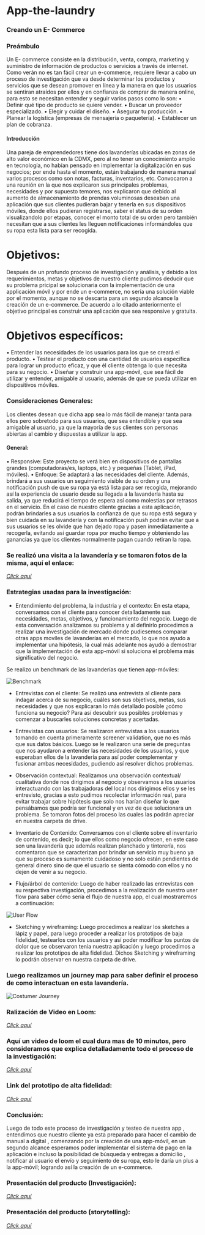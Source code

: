 # App-the-laundry

### Creando un E- Commerce 
### Preámbulo
Un E- commerce consiste en la distribución, venta, compra, marketing y suministro de información de productos o servicios a través de internet.  Como verán no es tan fácil crear un e-commerce, requiere llevar a cabo un proceso de investigación que va desde determinar los productos y servicios que se desean promover en línea y la manera en que los usuarios se sentiran atraídos por ellos y en confianza de comprar de manera online, para esto se necesitan entender y seguir varios pasos como lo son:
•	Definir qué tipo de producto se quiere vender.
•	Buscar un proveedor especializado.
•	Elegir y cuidar el diseño.
•	Asegurar tu producción.
•	Planear la logística (empresas de mensajería o paquetería).
•	Establecer un plan de cobranza.
#### Introducción
Una pareja de emprendedores tiene dos lavanderías ubicadas en zonas de alto valor económico en la CDMX, pero al no tener un conocimiento amplio en tecnología, no habían pensado en implementar la digitalización en sus negocios; por ende hasta el momento, están trabajando de manera manual varios procesos como son notas, facturas, inventarios, etc.  Convocaron a una reunión en la que nos explicaron sus principales problemas, necesidades y por supuesto temores, nos explicaron que debido al aumento de almacenamiento de prendas voluminosas deseaban una aplicación que sus clientes pudieran bajar y tenerla en sus dispositivos móviles, donde ellos pudieran registrarse, saber el status de su orden visualizandolo por etapas, conocer el monto total de su orden pero también necesitan que a sus clientes les lleguen notificaciones  informándoles que su ropa esta lista para ser recogida. 

# Objetivos:
Después de un profundo proceso de investigación y análisis, y debido a los requerimientos, metas y objetivos de nuestro cliente pudimos deducir que su problema pricipal se solucionaria con la implementación de una applicación móvil y por ende un e-commerce, no sería una solución viable por el momento, aunque no se descarta para un segundo alcance la creación de un e-commerce.
De acuerdo a lo citado anteriormente el objetivo principal es construir una aplicación que sea responsive y gratuita.

# Objetivos específicos:
•	Entender las necesidades de los usuarios para los que se creará el producto.
•	Testear el producto con una cantidad de usuarios específica para lograr un producto eficaz, y que él cliente obtenga lo que necesita para su negocio.
•	Diseñar y construir una app-móvil, que sea fácil de utilizar y entender, amigable al usuario, además de que se pueda utilizar en dispositivos móviles.
### Consideraciones Generales:
Los clientes desean que dicha app sea lo más fácil de manejar tanta para ellos pero sobretodo para sus usuarios, que sea entendible y que sea amigable al usuario, ya que la mayoría de sus clientes son personas abiertas al cambio y dispuestas a utilizar la app.
#### General:
•	Responsive: Este proyecto se verá bien en dispositivos de pantallas grandes (computadoras/es, laptops, etc.) y pequeñas (Tablet, iPad, móviles).
•	Enfoque: Se adaptará a las necesidades del cliente. Además, brindará a sus usuarios un seguimiento visible de su orden y una notificación push de que su ropa ya está lista para ser recogida, mejorando así la experiencia de usuario desde su llegada a la lavandería hasta su salida, ya que reducirá el tiempo de espera así como molestias por retrasos en el servicio. En el caso de nuestro cliente gracias a esta aplicación, podrán brindarles a sus usuarios la confianza de que su ropa está segura y bien cuidada en su lavandería y con la notificación push podrán evitar que a sus usuarios se les olvide que han dejado ropa y pasen inmediatamente a recogerla, evitando asi guardar ropa por mucho tiempo y obteniendo las ganancias ya que los clientes normalmente pagan cuando retiran la ropa.

### Se realizó una visita a la lavandería y se tomaron fotos de la misma, aquí el enlace:
[_Click aquí_](https://drive.google.com/drive/folders/1LhUJh1aGiIx_UQ0MzhEPiti-BEitNlTf?usp=sharing)

### Estrategias usadas para la investigación:

* Entendimiento del problema, la industria y el contexto: 
En esta etapa, conversamos con el cliente para conocer detalladamente sus necesidades, metas, objetivos, y funcionamiento del negocio. Luego de esta conversación analizamos su problema y al definirlo procedimos a realizar una investigación de mercado donde pudiesemos comparar otras apps movíles de lavanderías en el mercado, lo que nos ayudo a implementar una hipótesis, la cual más adelante nos ayudó a demostrar que la implementación de esta app-móvil si soluciona el problema más significativo del negocio. 

Se realizo un benchmark de las lavanderías que tienen app-móviles:

![Benchmark](/img/Benchmark.PNG)
  
* Entrevistas con el cliente: 
Se realizó una entrevista al cliente para indagar acerca de su negocio, cuáles son sus objetivos, metas, sus necesidades y que nos explicaran lo más detallado posible ¿cómo funciona su negocio? Para así descubrir sus posibles problemas y comenzar a buscarles soluciones concretas y acertadas.

* Entrevistas con usuarios:
Se realizaron entrevistas a los usuarios tomando en cuenta primeramente screener validation, que no es más que sus datos básicos. Luego se le realizaron una serie de preguntas que nos ayudaron a entender las necesidades de los usuarios, y que esperaban ellos de la lavandería para así poder complementar y fusionar ambas necesidades, pudiendo así resolver dichos problemas.

* Observación contextual:
Realizamos una observación contextual/ cualitativa donde nos dirigimos al negocio y observamos a los usuarios interactuando con las trabajadoras del local nos dirigimos ellos y se les entrevisto, gracias a esto pudimos recolectar información real, para evitar trabajar sobre hipótesis que solo nos harían diseñar lo que pensábamos que podría ser funcional y en vez de que solucionara un problema. Se tomaron fotos del proceso las cuales las podrán apreciar en nuestra carpeta de drive.

* Inventario de Contenido:
Conversamos con el cliente sobre el inventario de contenido, es decir; lo que ellos como negocio ofrecen, en este caso son una lavandería que además realizan planchado y tintorería, nos comentaron que se caracterizan por brindar un servicio muy bueno ya que su proceso es sumamente cuidadoso y no solo están pendientes de general dinero sino de que el usuario se sienta cómodo con ellos y no dejen de venir a su negocio.

* Flujo/árbol de contenido:
Luego de haber realizado las entrevistas con su respectiva investigación, procedimos a la realización de nuestro user flow para saber cómo sería el flujo de nuestra app, el cual mostraremos a continuación:

![User Flow](/img/uf.png)


* Sketching y wireframing:
Luego procedimos a realizar los sketches a lápiz y papel, para luego proceder a realizar los prototipos de baja fidelidad, testearlos con los usuarios y así poder modificar los puntos de dolor que se observaron tenia nuestra aplicación y luego procedimos a realizar los prototipos de alta fidelidad. Dichos Sketching y wireframing lo podrán observar en nuestra carpeta de drive.


### Luego realizamos un journey map para saber definir el proceso de como interactuan en esta lavandería.

![Costumer Journey](/img/costumer.PNG)

### Ralización de Video en Loom:

[_Click aquí_](https://www.useloom.com/share/6f05bd34d3244bed98da284360491e5b)

### Aquí un video de loom el cual dura mas de 10 minutos, pero consideramos que explica detalladamente todo el proceso de la investigación:

[_Click aquí_](https://www.useloom.com/share/e1201d612483485080a09e53c32bb925)



### Link del prototipo de alta fidelidad:

[_Click aquí_](https://marvelapp.com/eaeab84/screen/47221984)




### Conclusión:

Luego de todo este proceso de investigación y testeo de nuestra app , entendimos que nuestro cliente ya esta preparado para hacer el cambio de manual a digital , comenzando por la creación de una app-móvil, en un segundo alcance esperamos poder implementar el sistema de pago en la aplicación e incluso la posibilidad de búsqueda y entregas a domicilio , notificar al usuario el envío y seguimiento de su ropa, esto le daría un plus a la app-móvil; logrando así la creación de un e-commerce.

### Presentación del producto (Investigación):
[_Click aquí_](https://docs.google.com/presentation/d/1S7xeKVKcPs4nfr3B0xodK9FjWx_3_KSXfPlD4IY51cY/edit#slide=id.p1)


### Presentación del producto (storytelling):


[_Click aquí_](https://docs.google.com/presentation/d/1tIiVjb1tFoFXslKJNCpHOGy_ePsLcc6bh2OFecAK3Gg/edit#slide=id.p1)






